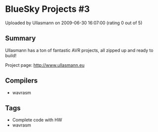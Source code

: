 # BlueSky Projects #3

Uploaded by Ullasmann on 2009-06-30 16:07:00 (rating 0 out of 5)

## Summary

 Ullasmann has a ton of fantastic AVR projects, all zipped up and ready to build!


Project page: <http://www.ullasmann.eu>

## Compilers

- wavrasm

## Tags

- Complete code with HW
- wavrasm
